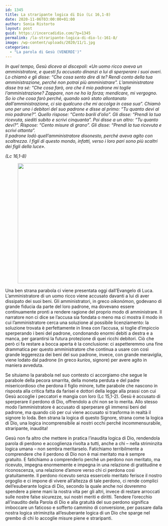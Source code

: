 ```yaml
---
id: 1345
title: La straripante logica di Dio (Lc 16,1-8)
date: 2020-11-06T03:00:00+01:00
author: Sonia Ristorto
layout: post
guid: https://incercadidio.com/?p=1345
permalink: /la-straripante-logica-di-dio-lc-161-8/
image: /wp-content/uploads/2020/11/1.jpg
categories:
  - "La parola di Gesù (VENERDI')"
---
```

_In quel tempo, Gesù diceva ai discepoli: «Un uomo ricco aveva un amministratore, e questi fu accusato dinanzi a lui di sperperare i suoi averi. Lo chiamò e gli disse: &#8220;Che cosa sento dire di te? Rendi conto della tua amministrazione, perché non potrai più amministrare&#8221;. L&#8217;amministratore disse tra sé: &#8220;Che cosa farò, ora che il mio padrone mi toglie l&#8217;amministrazione? Zappare, non ne ho la forza; mendicare, mi vergogno. So io che cosa farò perché, quando sarò stato allontanato dall&#8217;amministrazione, ci sia qualcuno che mi accolga in casa sua&#8221;. Chiamò uno per uno i debitori del suo padrone e disse al primo: &#8220;Tu quanto devi al mio padrone?&#8221;. Quello rispose: &#8220;Cento barili d&#8217;olio&#8221;. Gli disse: &#8220;Prendi la tua ricevuta, siediti subito e scrivi cinquanta&#8221;. Poi disse a un altro: &#8220;Tu quanto devi?&#8221;. Rispose: &#8220;Cento misure di grano&#8221;. Gli disse: &#8220;Prendi la tua ricevuta e scrivi ottanta&#8221;.  
Il padrone lodò quell&#8217;amministratore disonesto, perché aveva agito con scaltrezza. I figli di questo mondo, infatti, verso i loro pari sono più scaltri dei figli della luce»._

<p class="has-text-align-right">
  <em>(Lc 16,1-8)</em>
</p><figure class="wp-block-image size-large is-resized">

<img src="https://incercadidio.com/wp-content/uploads/2020/11/2.jpg" alt="" class="wp-image-1346" width="800" height="383" srcset="https://incercadidio.com/wp-content/uploads/2020/11/2.jpg 411w, https://incercadidio.com/wp-content/uploads/2020/11/2-300x144.jpg 300w" sizes="(max-width: 800px) 100vw, 800px" /> </figure> 

Una ben strana parabola ci viene presentata oggi dall’Evangelo di Luca. L’amministratore di un uomo ricco viene accusato davanti a lui di aver dissipato dei suoi beni. Gli amministratori, in greco _oikonómon_, godevano di grande fiducia da parte del loro padrone, ma dovevano essere continuamente pronti a rendere ragione del proprio modo di amministrare. Il narratore non ci dice se l’accusa sia fondata o meno ma ci mostra il modo in cui l’amministratore cerca una soluzione al possibile licenziamento: la soluzione trovata è perfettamente in linea con l’accusa, si toglie d’impiccio sperperando i beni del padrone, condonando enormi debiti a destra e a manca, per garantirsi la futura protezione di quei ricchi debitori. Ciò che però ci fa restare a bocca aperta è la conclusione: ci aspetteremmo una fine drammatica per questo amministratore che continua a usare con così grande leggerezza dei beni del suo padrone, invece, con grande meraviglia, viene lodato dal padrone (in greco _kuríos_, signore) per avere agito in maniera avveduta.

Se situiamo la parabola nel suo contesto ci accorgiamo che segue le parabole della pecora smarrita, della moneta perduta e del padre misericordioso che perdona il figlio minore, tutte parabole che nascono in risposta alla critica fatta da farisei e dottori della legge alla prassi con cui Gesù accoglie i peccatori e mangia con loro (Lc 15,1-2). Gesù è accusato di sperperare il perdono di Dio, offrendolo a chi non se lo merita. Allo stesso modo l’amministratore è accusato di sperperare gli immensi beni del padrone, ma quando ciò per cui viene accusato si trasforma in realtà il signore lo loda. Ben strana la logica di questo Signore, strana come la logica di Dio, una logica incomprensibile ai nostri occhi perché incommensurabile, straripante, inaudita! 

Gesù non fa altro che mettere in pratica l’inaudita logica di Dio, rendendola parola di perdono e accoglienza rivolta a tutti, anche a chi – nella striminzita logica umana – non sembra meritarselo. Fatichiamo terribilmente a comprendere che il perdono di Dio non è mai meritato ma è sempre gratuito. E fatichiamo a comprenderlo perché un perdono non meritato, ma ricevuto, impegna enormemente e impegna in una relazione di gratitudine e riconoscenza, una relazione d’amore verso chi ci perdona così gratuitamente. Il perdono ricevuto senza essercelo meritato ferisce il nostro orgoglio e ci impone di vivere all’altezza di tale perdono, ci rende complici dell’esuberante logica di Dio, secondo la quale anche noi dovremmo spendere a piene mani la nostra vita per gli altri, invece di restare arroccati sulle nostre false sicurezze, sui nostri meriti e diritti. Tendere l’orecchio all’inaudito della Parola di Dio e alla gratuità del suo perdono significa imboccare un faticoso e sofferto cammino di conversione, per passare dalla nostra logica striminzita all’esuberante logica di un Dio che sparge nel grembo di chi lo accoglie misure piene e straripanti.